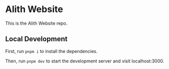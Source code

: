 # Alith Website

This is the Alith Website repo.

## Local Development

First, run `pnpm i` to install the dependencies.

Then, run `pnpm dev` to start the development server and visit localhost:3000.
